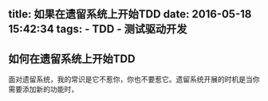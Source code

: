 title: 如果在遗留系统上开始TDD
date: 2016-05-18 15:42:34
tags:
    - TDD
    - 测试驱动开发
---

## 如何在遗留系统上开始TDD

面对遗留系统，我的常识是它不惹你，你也不要惹它。遗留系统开展的时机是当你需要添加新的功能时，

